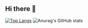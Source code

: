 ## Hi there 👋
[![Top Langs](https://github-readme-stats.vercel.app/api/top-langs/?username=chanhoudo)](https://github.com/chanhoudo/github-readme-stats)
![Anurag's GitHub stats](https://github-readme-stats.vercel.app/api?username=chanhoudo&show_icons=true&theme=radical)

<!--
**Chanhoudo/Chanhoudo** is a ✨ _special_ ✨ repository because its `README.md` (this file) appears on your GitHub profile.

Here are some ideas to get you started:

- 🔭 I’m currently working on ...
- 🌱 I’m currently learning ...
- 👯 I’m looking to collaborate on ...
- 🤔 I’m looking for help with ...
- 💬 Ask me about ...
- 📫 How to reach me: ...
- 😄 Pronouns: ...
- ⚡ Fun fact: ...
-->
